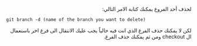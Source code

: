 ﻿<p dir="RTL">
لحذف أحد الفروع يمكنك كتابة الامر التالي:
</p>

`git branch -d (name of the branch you want to delete)`

<p dir="RTL">
لكن لا يمكنك حذف الفرع الذي انت فيه حالياً يجب عليك الانتقال الى فرع اخر باستعمال ال checkout ومن ثم يمكنك حذف الفرع.
</p>







